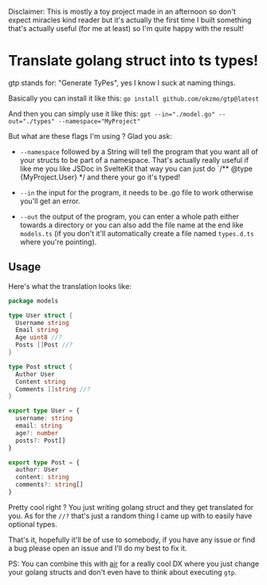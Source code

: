 Disclaimer: This is mostly a toy project made in an afternoon so don't expect miracles kind reader but it's actually the first time I built something that's actually useful (for me at least) so I'm quite happy with the result!

# Translate golang struct into ts types!

gtp stands for: "Generate TyPes", yes I know I suck at naming things.

Basically you can install it like this:
```go install github.com/okzmo/gtp@latest```

And then you can simply use it like this: 
```gpt --in="./model.go" --out="./types" --namespace="MyProject"```

But what are these flags I'm using ? Glad you ask:
- `--namespace` followed by a String will tell the program that you want all of your structs to be part of a namespace. That's actually really useful if like me you like JSDoc in SvelteKit that way you can just do `/** @type {MyProject.User} */ and there your go it's typed!

- `--in` the input for the program, it needs to be .go file to work otherwise you'll get an error.

- `--out` the output of the program, you can enter a whole path either towards a directory or you can also add the file name at the end like `models.ts` (if you don't it'll automatically create a file named `types.d.ts` where you're pointing).

## Usage
Here's what the translation looks like:
```go
package models

type User struct {
  Username string
  Email string
  Age uint8 //?
  Posts []Post //?
}

type Post struct {
  Author User
  Content string
  Comments []string //?
}
```

```ts
export type User = {
  username: string
  email: string
  age?: number
  posts?: Post[]
}

export type Post = {
  author: User
  content: string
  comments?: string[] 
}
```

Pretty cool right ? You just writing golang struct and they get translated for you. As for the `//?` that's just a random thing I came up with to easily have optional types.

That's it, hopefully it'll be of use to somebody, if you have any issue or find a bug please open an issue and I'll do my best to fix it.

PS: You can combine this with [air](https://github.com/cosmtrek/air) for a really cool DX where you just change your golang structs and don't even have to think about executing `gtp`.